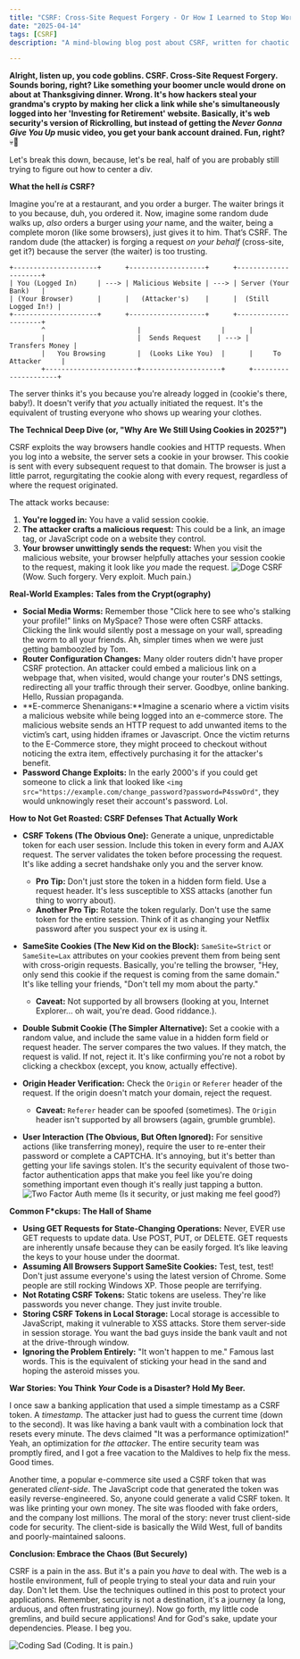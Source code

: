 ```yaml
---
title: "CSRF: Cross-Site Request Forgery - Or How I Learned to Stop Worrying and Love the Browser's Dumb Ass"
date: "2025-04-14"
tags: [CSRF]
description: "A mind-blowing blog post about CSRF, written for chaotic Gen Z engineers. Prepare for brain damage."

---
```


**Alright, listen up, you code goblins. CSRF. Cross-Site Request Forgery. Sounds boring, right? Like something your boomer uncle would drone on about at Thanksgiving dinner. Wrong. It's how hackers steal your grandma's crypto by making her click a link while she's simultaneously logged into her 'Investing for Retirement' website. Basically, it's web security's version of Rickrolling, but instead of getting the *Never Gonna Give You Up* music video, you get your bank account drained. Fun, right?** 💀🙏

Let's break this down, because, let's be real, half of you are probably still trying to figure out how to center a div.

**What the hell *is* CSRF?**

Imagine you're at a restaurant, and you order a burger. The waiter brings it to you because, duh, you ordered it. Now, imagine some random dude walks up, *also* orders a burger using *your* name, and the waiter, being a complete moron (like some browsers), just gives it to him. That’s CSRF. The random dude (the attacker) is forging a request *on your behalf* (cross-site, get it?) because the server (the waiter) is too trusting.

```ascii
+---------------------+      +-------------------+      +---------------------+
| You (Logged In)     | ---> | Malicious Website | ---> | Server (Your Bank)   |
| (Your Browser)      |      |   (Attacker's)    |      |  (Still Logged In!) |
+---------------------+      +-------------------+      +---------------------+
        ^                       |                    |      |
        |                       |  Sends Request    | ---> |     Transfers Money |
        |   You Browsing        |  (Looks Like You)  |      |     To Attacker     |
        +-----------------------+--------------------+      +---------------------+
```

The server thinks it's you because you're already logged in (cookie's there, baby!). It doesn't verify that *you* actually initiated the request. It's the equivalent of trusting everyone who shows up wearing your clothes.

**The Technical Deep Dive (or, "Why Are We Still Using Cookies in 2025?")**

CSRF exploits the way browsers handle cookies and HTTP requests. When you log into a website, the server sets a cookie in your browser. This cookie is sent with every subsequent request to that domain. The browser is just a little parrot, regurgitating the cookie along with every request, regardless of where the request originated.

The attack works because:

1.  **You're logged in:** You have a valid session cookie.
2.  **The attacker crafts a malicious request:** This could be a link, an image tag, or JavaScript code on a website they control.
3.  **Your browser unwittingly sends the request:**  When you visit the malicious website, your browser helpfully attaches your session cookie to the request, making it look like *you* made the request.
![Doge CSRF](https://i.imgflip.com/1j15yq.jpg)
(Wow. Such forgery. Very exploit. Much pain.)

**Real-World Examples: Tales from the Crypt(ography)**

*   **Social Media Worms:** Remember those "Click here to see who's stalking your profile!" links on MySpace? Those were often CSRF attacks. Clicking the link would silently post a message on your wall, spreading the worm to all your friends. Ah, simpler times when we were just getting bamboozled by Tom.
*   **Router Configuration Changes:** Many older routers didn't have proper CSRF protection. An attacker could embed a malicious link on a webpage that, when visited, would change your router's DNS settings, redirecting all your traffic through their server. Goodbye, online banking. Hello, Russian propaganda.
*   **E-commerce Shenanigans:**Imagine a scenario where a victim visits a malicious website while being logged into an e-commerce store. The malicious website sends an HTTP request to add unwanted items to the victim’s cart, using hidden iframes or Javascript. Once the victim returns to the E-Commerce store, they might proceed to checkout without noticing the extra item, effectively purchasing it for the attacker's benefit.
*   **Password Change Exploits:** In the early 2000's if you could get someone to click a link that looked like `<img src="https://example.com/change_password?password=P4sswOrd"`, they would unknowingly reset their account's password. Lol.

**How to Not Get Roasted: CSRF Defenses That Actually Work**

*   **CSRF Tokens (The Obvious One):** Generate a unique, unpredictable token for each user session. Include this token in every form and AJAX request. The server validates the token before processing the request. It's like adding a secret handshake only you and the server know.

    *   **Pro Tip:** Don't just store the token in a hidden form field. Use a request header. It's less susceptible to XSS attacks (another fun thing to worry about).
    *   **Another Pro Tip:** Rotate the token regularly. Don't use the same token for the entire session. Think of it as changing your Netflix password after you suspect your ex is using it.
*   **SameSite Cookies (The New Kid on the Block):** `SameSite=Strict` or `SameSite=Lax` attributes on your cookies prevent them from being sent with cross-origin requests. Basically, you're telling the browser, "Hey, only send this cookie if the request is coming from the same domain." It's like telling your friends, "Don't tell my mom about the party."
    *   **Caveat:** Not supported by all browsers (looking at you, Internet Explorer... oh wait, you're dead. Good riddance.).
*   **Double Submit Cookie (The Simpler Alternative):** Set a cookie with a random value, and include the same value in a hidden form field or request header. The server compares the two values. If they match, the request is valid. If not, reject it. It's like confirming you're not a robot by clicking a checkbox (except, you know, actually effective).
*   **Origin Header Verification:** Check the `Origin` or `Referer` header of the request.  If the origin doesn't match your domain, reject the request.
    *   **Caveat:**  `Referer` header can be spoofed (sometimes). The `Origin` header isn't supported by all browsers (again, grumble grumble).
*   **User Interaction (The Obvious, But Often Ignored):** For sensitive actions (like transferring money), require the user to re-enter their password or complete a CAPTCHA. It's annoying, but it's better than getting your life savings stolen. It's the security equivalent of those two-factor authentication apps that make you feel like you're doing something important even though it's really just tapping a button.
![Two Factor Auth meme](https://imgflip.com/i/4x01k4)
(Is it security, or just making me feel good?)

**Common F*ckups: The Hall of Shame**

*   **Using GET Requests for State-Changing Operations:** Never, EVER use GET requests to update data. Use POST, PUT, or DELETE. GET requests are inherently unsafe because they can be easily forged. It’s like leaving the keys to your house under the doormat.
*   **Assuming All Browsers Support SameSite Cookies:** Test, test, test! Don't just assume everyone's using the latest version of Chrome. Some people are still rocking Windows XP. Those people are terrifying.
*   **Not Rotating CSRF Tokens:** Static tokens are useless. They're like passwords you never change.  They just invite trouble.
*   **Storing CSRF Tokens in Local Storage:** Local storage is accessible to JavaScript, making it vulnerable to XSS attacks. Store them server-side in session storage. You want the bad guys inside the bank vault and not at the drive-through window.
*   **Ignoring the Problem Entirely:** "It won't happen to me." Famous last words. This is the equivalent of sticking your head in the sand and hoping the asteroid misses you.

**War Stories: You Think *Your* Code is a Disaster? Hold My Beer.**

I once saw a banking application that used a simple timestamp as a CSRF token. A *timestamp*. The attacker just had to guess the current time (down to the second). It was like having a bank vault with a combination lock that resets every minute. The devs claimed "It was a performance optimization!" Yeah, an optimization for *the attacker*. The entire security team was promptly fired, and I got a free vacation to the Maldives to help fix the mess. Good times.

Another time, a popular e-commerce site used a CSRF token that was generated *client-side*. The JavaScript code that generated the token was easily reverse-engineered. So, anyone could generate a valid CSRF token. It was like printing your own money. The site was flooded with fake orders, and the company lost millions. The moral of the story: never trust client-side code for security. The client-side is basically the Wild West, full of bandits and poorly-maintained saloons.

**Conclusion: Embrace the Chaos (But Securely)**

CSRF is a pain in the ass. But it's a pain you *have* to deal with. The web is a hostile environment, full of people trying to steal your data and ruin your day. Don't let them. Use the techniques outlined in this post to protect your applications. Remember, security is not a destination, it's a journey (a long, arduous, and often frustrating journey). Now go forth, my little code gremlins, and build secure applications! And for God's sake, update your dependencies. Please. I beg you.

![Coding Sad](https://media.tenor.com/images/a47a920053846d1db3c09394e767c8f2/tenor.gif)
(Coding. It is pain.)
